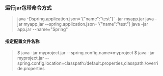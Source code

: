 ### 运行jar包带命令方式

> java -Dspring.application.json='{"name":"test"}' -jar myapp.jar
> java -jar myapp.jar --spring.application.json='{"name":"test"}
> java -jar app.jar --name="Spring"

#### 指定配置文件名称

> $ java -jar myproject.jar --spring.config.name=myproject
> $ java -jar myproject.jar --spring.config.location=classpath:/default.properties,classpath:/override.properties

